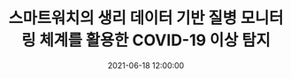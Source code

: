 ---
layout: post
title: 스마트워치의 생리 데이터 기반 질병 모니터링 체계를 활용한 COVID-19 이상 탐지
date: '2021-06-18 12:00:00'
categories:
- publication
- publication_domestic
- conference
- conference_domestic
description: |-
  김진현, 한용섭, 조형래, 윤혜린, 김현수, 구다예, 강태신<br />
  대한전기학회논문지 Vol.70, No.8 [2021], p.1197-1207, June 2021
---